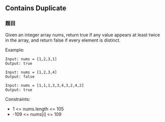 ## Contains Duplicate

### 题目
Given an integer array nums, return true if any value appears at least twice in the array, 
and return false if every element is distinct.

Example:
```
Input: nums = [1,2,3,1]
Output: true

Input: nums = [1,2,3,4]
Output: false

Input: nums = [1,1,1,3,3,4,3,2,4,2]
Output: true
```

Constraints:
* 1 <= nums.length <= 105
* -109 <= nums[i] <= 109